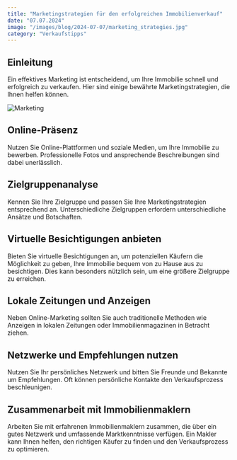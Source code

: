 ```yaml
---
title: "Marketingstrategien für den erfolgreichen Immobilienverkauf"
date: "07.07.2024"
image: "/images/blog/2024-07-07/marketing_strategies.jpg"
category: "Verkaufstipps"
---
```


## Einleitung

Ein effektives Marketing ist entscheidend, um Ihre Immobilie schnell und erfolgreich zu verkaufen. Hier sind einige bewährte Marketingstrategien, die Ihnen helfen können.

![Marketing](/images/blog/2024-07-07/marketing_strategies.jpg)

## Online-Präsenz

Nutzen Sie Online-Plattformen und soziale Medien, um Ihre Immobilie zu bewerben. Professionelle Fotos und ansprechende Beschreibungen sind dabei unerlässlich.

## Zielgruppenanalyse

Kennen Sie Ihre Zielgruppe und passen Sie Ihre Marketingstrategien entsprechend an. Unterschiedliche Zielgruppen erfordern unterschiedliche Ansätze und Botschaften.

## Virtuelle Besichtigungen anbieten

Bieten Sie virtuelle Besichtigungen an, um potenziellen Käufern die Möglichkeit zu geben, Ihre Immobilie bequem von zu Hause aus zu besichtigen. Dies kann besonders nützlich sein, um eine größere Zielgruppe zu erreichen.

## Lokale Zeitungen und Anzeigen

Neben Online-Marketing sollten Sie auch traditionelle Methoden wie Anzeigen in lokalen Zeitungen oder Immobilienmagazinen in Betracht ziehen.

## Netzwerke und Empfehlungen nutzen

Nutzen Sie Ihr persönliches Netzwerk und bitten Sie Freunde und Bekannte um Empfehlungen. Oft können persönliche Kontakte den Verkaufsprozess beschleunigen.

## Zusammenarbeit mit Immobilienmaklern

Arbeiten Sie mit erfahrenen Immobilienmaklern zusammen, die über ein gutes Netzwerk und umfassende Marktkenntnisse verfügen. Ein Makler kann Ihnen helfen, den richtigen Käufer zu finden und den Verkaufsprozess zu optimieren.
